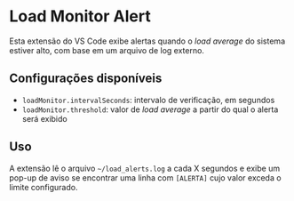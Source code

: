 # Load Monitor Alert

Esta extensão do VS Code exibe alertas quando o *load average* do sistema estiver alto, com base em um arquivo de log externo.

## Configurações disponíveis

- `loadMonitor.intervalSeconds`: intervalo de verificação, em segundos
- `loadMonitor.threshold`: valor de *load average* a partir do qual o alerta será exibido

## Uso

A extensão lê o arquivo `~/load_alerts.log` a cada X segundos e exibe um pop-up de aviso se encontrar uma linha com `[ALERTA]` cujo valor exceda o limite configurado.
